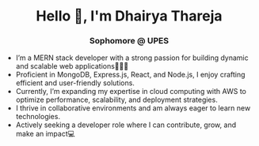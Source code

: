 <h1 align="center">
  Hello 👋, I'm Dhairya Thareja
  <h3 align="center">Sophomore @ UPES</h3>
</h1>

- I’m a MERN stack developer with a strong passion for building dynamic and scalable web applications👨🏻‍💻 
- Proficient in MongoDB, Express.js, React, and Node.js, I enjoy crafting efficient and user-friendly solutions. 
- Currently, I’m expanding my expertise in cloud computing with AWS to optimize performance, scalability, and deployment strategies. 
- I thrive in collaborative environments and am always eager to learn new technologies. 
- Actively seeking a developer role where I can contribute, grow, and make an impact💻
